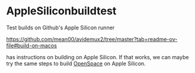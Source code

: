 # AppleSiliconbuildtest
Test builds on Github's Apple Silicon runner

https://github.com/mean00/avidemux2/tree/master?tab=readme-ov-file#build-on-macos

has instructions on building on Apple Silicon. If that works, we can maybe try the same steps to build [OpenSpace](https://github.com/OpenSpace/OpenSpace/tree/feature/applesilicon) on Apple Silicon.

